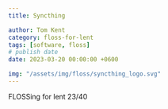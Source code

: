 ```yaml
---
title: Syncthing

author: Tom Kent
category: floss-for-lent
tags: [software, floss]
# publish date
date: 2023-03-20 00:00:00 +0600

img: "/assets/img/floss/syncthing_logo.svg"
---
```



FLOSSing for lent 23/40